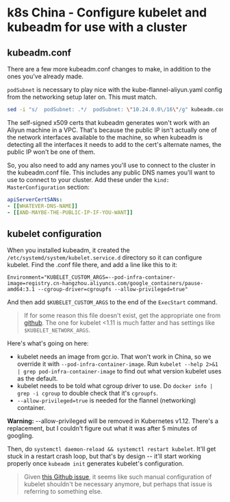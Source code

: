 # k8s China - Configure kubelet and kubeadm for use with a cluster

## kubeadm.conf

There are a few more kubeadm.conf changes to make, in addition to the ones you've already made.

`podSubnet` is necessary to play nice with the kube-flannel-aliyun.yaml config from the networking setup later on.  This must match.

```bash
sed -i "s/  podSubnet: .*/  podSubnet: \"10.24.0.0\/16\"/g" kubeadm.conf
```

The self-signed x509 certs that kubeadm generates won't work with an Aliyun machine in a VPC. That's because the public IP isn't actually one of the network interfaces available to the machine, so when kubeadm is detecting all the interfaces it needs to add to the cert's alternate names, the public IP won't be one of them.

So, you also need to add any names you'll use to connect to the cluster in the kubeadm.conf file. This includes any public DNS names you'll want to use to connect to your cluster. Add these under the `kind: MasterConfiguration` section:

```yaml 
apiServerCertSANs:
- [[WHATEVER-DNS-NAME]]
- [[AND-MAYBE-THE-PUBLIC-IP-IF-YOU-WANT]]
```


## kubelet configuration

When you installed kubeadm, it created the `/etc/systemd/system/kubelet.service.d` directory so it can configure kubelet.  Find the .conf file there, and add a line like this to it:

```
Environment="KUBELET_CUSTOM_ARGS=--pod-infra-container-image=registry.cn-hangzhou.aliyuncs.com/google_containers/pause-amd64:3.1 --cgroup-driver=cgroupfs --allow-privileged=true"
```

And then add `$KUBELET_CUSTOM_ARGS` to the end of the `ExecStart` command.

> If for some reason this file doesn't exist, get the appropriate one from [github](https://github.com/kubernetes/kubernetes/tree/b930d7f9153f1c74a8927de3f061a448c2a5a98c/build/debs). The one for kubelet <1.11 is much fatter and has settings like `$KUBELET_NETWORK_ARGS`.

Here's what's going on here:

- kubelet needs an image from gcr.io. That won't work in China, so we override it with `--pod-infra-container-image`. Run `kubelet --help 2>&1 | grep pod-infra-container-image` to find out what version kubelet uses as the default.
- kubelet needs to be told what cgroup driver to use. Do `docker info | grep -i cgroup` to double check that it's `cgroupfs`.
- `--allow-privileged=true` is needed for the flannel (networking) container.

**Warning:** --allow-privileged will be removed in Kubernetes v1.12. There's a replacement, but I couldn't figure out what it was after 5 minutes of googling.

Then, do `systemctl daemon-reload && systemctl restart kubelet`. It'll get stuck in a restart crash loop, but that's by design -- it'll start working properly once `kubeadm init` generates kubelet's configuration.

> Given [this Github issue](https://github.com/kubernetes/kubeadm/issues/28), it seems like such manual configuration of kubelet shouldn't be necessary anymore, but perhaps that issue is referring to something else.


